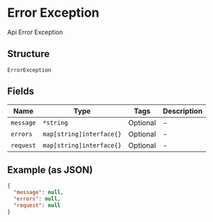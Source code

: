 
# Error Exception

Api Error Exception

## Structure

`ErrorException`

## Fields

| Name | Type | Tags | Description |
|  --- | --- | --- | --- |
| `message` | `*string` | Optional | - |
| `errors` | `map[string]interface{}` | Optional | - |
| `request` | `map[string]interface{}` | Optional | - |

## Example (as JSON)

```json
{
  "message": null,
  "errors": null,
  "request": null
}
```

